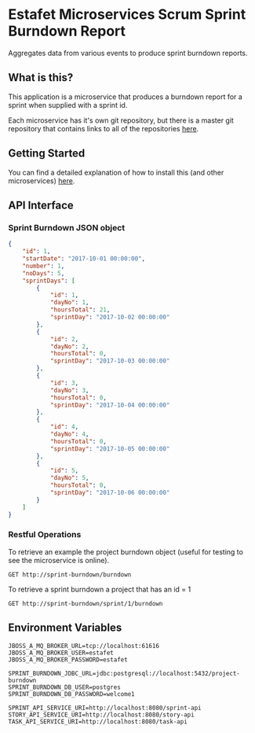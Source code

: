 # Estafet Microservices Scrum Sprint Burndown Report
Aggregates data from various events to produce sprint burndown reports.
## What is this?
This application is a microservice that produces a burndown report for a sprint when supplied with a sprint id.

Each microservice has it's own git repository, but there is a master git repository that contains links to all of the repositories [here](https://github.com/stericbro/estafet-microservices-scrum).
## Getting Started
You can find a detailed explanation of how to install this (and other microservices) [here](https://github.com/stericbro/estafet-microservices-scrum#getting-started).
## API Interface

### Sprint Burndown JSON object

```json
{
    "id": 1,
    "startDate": "2017-10-01 00:00:00",
    "number": 1,
    "noDays": 5,
    "sprintDays": [
        {
            "id": 1,
            "dayNo": 1,
            "hoursTotal": 21,
            "sprintDay": "2017-10-02 00:00:00"
        },
        {
            "id": 2,
            "dayNo": 2,
            "hoursTotal": 0,
            "sprintDay": "2017-10-03 00:00:00"
        },
        {
            "id": 3,
            "dayNo": 3,
            "hoursTotal": 0,
            "sprintDay": "2017-10-04 00:00:00"
        },
        {
            "id": 4,
            "dayNo": 4,
            "hoursTotal": 0,
            "sprintDay": "2017-10-05 00:00:00"
        },
        {
            "id": 5,
            "dayNo": 5,
            "hoursTotal": 0,
            "sprintDay": "2017-10-06 00:00:00"
        }
    ]
}
```

### Restful Operations

To retrieve an example the project burndown object (useful for testing to see the microservice is online).

```
GET http://sprint-burndown/burndown
```

To retrieve a sprint burndown a project that has an id = 1

```
GET http://sprint-burndown/sprint/1/burndown
```

## Environment Variables
```
JBOSS_A_MQ_BROKER_URL=tcp://localhost:61616
JBOSS_A_MQ_BROKER_USER=estafet
JBOSS_A_MQ_BROKER_PASSWORD=estafet

SPRINT_BURNDOWN_JDBC_URL=jdbc:postgresql://localhost:5432/project-burndown
SPRINT_BURNDOWN_DB_USER=postgres
SPRINT_BURNDOWN_DB_PASSWORD=welcome1

SPRINT_API_SERVICE_URI=http://localhost:8080/sprint-api
STORY_API_SERVICE_URI=http://localhost:8080/story-api
TASK_API_SERVICE_URI=http://localhost:8080/task-api
```

